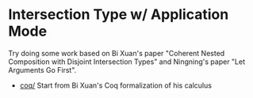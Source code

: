 # Intersection Type w/ Application Mode #

Try doing some work based on Bi Xuan's paper "Coherent Nested Composition with Disjoint
Intersection Types" and Ningning's paper "Let Arguments Go First".

- [coq/](./coq) Start from Bi Xuan's Coq formalization of his calculus



